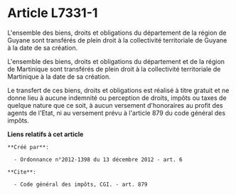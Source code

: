 # Article L7331-1

L'ensemble des biens, droits et obligations du département de la région de Guyane sont transférés de plein droit à la
collectivité territoriale de Guyane à la date de sa création. 

L'ensemble des biens, droits et obligations du département et de la région de Martinique sont transférés de plein droit à la
collectivité territoriale de Martinique à la date de sa création. 

Le transfert de ces biens, droits et obligations est réalisé à titre gratuit et ne donne lieu à aucune indemnité ou
perception de droits, impôts ou taxes de quelque nature que ce soit, à aucun versement d'honoraires au profit des agents de
l'Etat, ni au versement prévu à l'article 879 du code général des impôts.

**Liens relatifs à cet article**

	**Créé par**:

	  - Ordonnance n°2012-1398 du 13 décembre 2012 - art. 6

	**Cite**:

	  - Code général des impôts, CGI. - art. 879
